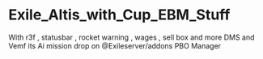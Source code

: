 # Exile_Altis_with_Cup_EBM_Stuff
With r3f , statusbar , rocket warning , wages , sell box and more
DMS and Vemf its Ai mission drop on @Exileserver/addons 
PBO Manager 
